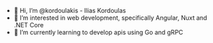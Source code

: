 - 👋 Hi, I’m @kordoulakis - Ilias Kordoulas
- 👀 I’m interested in web development, specifically Angular, Nuxt and .NET Core 
- 🌱 I’m currently learning to develop apis using Go and gRPC 

<!---
ShadehaterCS/ShadehaterCS is a ✨ special ✨ repository because its `README.md` (this file) appears on your GitHub profile.
You can click the Preview link to take a look at your changes.
--->

